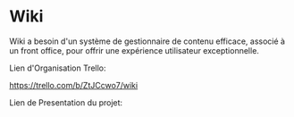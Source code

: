 # Wiki
Wiki a besoin d'un système de gestionnaire de contenu efficace, associé à un front office, pour offrir une expérience utilisateur exceptionnelle.


Lien d'Organisation Trello:

https://trello.com/b/ZtJCcwo7/wiki

Lien de Presentation du projet:


